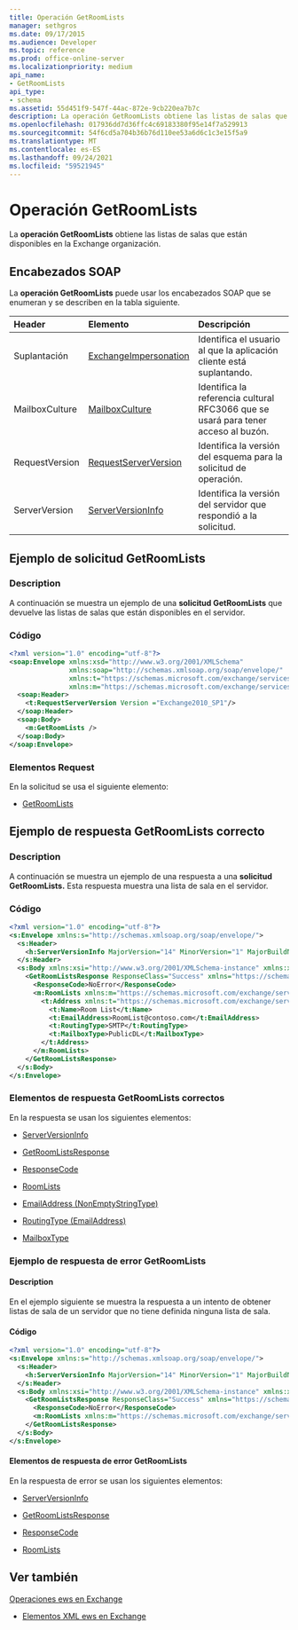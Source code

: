 ```yaml
---
title: Operación GetRoomLists
manager: sethgros
ms.date: 09/17/2015
ms.audience: Developer
ms.topic: reference
ms.prod: office-online-server
ms.localizationpriority: medium
api_name:
- GetRoomLists
api_type:
- schema
ms.assetid: 55d451f9-547f-44ac-872e-9cb220ea7b7c
description: La operación GetRoomLists obtiene las listas de salas que están disponibles en la Exchange organización.
ms.openlocfilehash: 017936dd7d36ffc4c69183380f95e14f7a529913
ms.sourcegitcommit: 54f6cd5a704b36b76d110ee53a6d6c1c3e15f5a9
ms.translationtype: MT
ms.contentlocale: es-ES
ms.lasthandoff: 09/24/2021
ms.locfileid: "59521945"
---
```

# <a name="getroomlists-operation"></a>Operación GetRoomLists

La **operación GetRoomLists** obtiene las listas de salas que están disponibles en la Exchange organización. 
  
## <a name="soap-headers"></a>Encabezados SOAP

La **operación GetRoomLists** puede usar los encabezados SOAP que se enumeran y se describen en la tabla siguiente. 
  
|**Header**|**Elemento**|**Descripción**|
|:-----|:-----|:-----|
|Suplantación  <br/> |[ExchangeImpersonation](exchangeimpersonation.md) <br/> |Identifica el usuario al que la aplicación cliente está suplantando.  <br/> |
|MailboxCulture  <br/> |[MailboxCulture](mailboxculture.md) <br/> |Identifica la referencia cultural RFC3066 que se usará para tener acceso al buzón.  <br/> |
|RequestVersion  <br/> |[RequestServerVersion](requestserverversion.md) <br/> |Identifica la versión del esquema para la solicitud de operación.  <br/> |
|ServerVersion  <br/> |[ServerVersionInfo](serverversioninfo.md) <br/> |Identifica la versión del servidor que respondió a la solicitud.  <br/> |
   
## <a name="getroomlists-request-example"></a>Ejemplo de solicitud GetRoomLists

### <a name="description"></a>Description

A continuación se muestra un ejemplo de una **solicitud GetRoomLists** que devuelve las listas de salas que están disponibles en el servidor. 
  
### <a name="code"></a>Código

```XML
<?xml version="1.0" encoding="utf-8"?>
<soap:Envelope xmlns:xsd="http://www.w3.org/2001/XMLSchema"
               xmlns:soap="http://schemas.xmlsoap.org/soap/envelope/"
               xmlns:t="https://schemas.microsoft.com/exchange/services/2006/types"
               xmlns:m="https://schemas.microsoft.com/exchange/services/2006/messages">
  <soap:Header>
    <t:RequestServerVersion Version ="Exchange2010_SP1"/>
  </soap:Header>
  <soap:Body>
    <m:GetRoomLists />
  </soap:Body>
</soap:Envelope>

```

### <a name="request-elements"></a>Elementos Request

En la solicitud se usa el siguiente elemento:
  
- [GetRoomLists](getroomlists.md)
    
## <a name="successful-getroomlists-response-example"></a>Ejemplo de respuesta GetRoomLists correcto

### <a name="description"></a>Description

A continuación se muestra un ejemplo de una respuesta a una **solicitud GetRoomLists.** Esta respuesta muestra una lista de sala en el servidor. 
  
### <a name="code"></a>Código

```XML
<?xml version="1.0" encoding="utf-8"?>
<s:Envelope xmlns:s="http://schemas.xmlsoap.org/soap/envelope/">
  <s:Header>
    <h:ServerVersionInfo MajorVersion="14" MinorVersion="1" MajorBuildNumber="164" MinorBuildNumber="0" Version="Exchange2010_SP1" xmlns:h="https://schemas.microsoft.com/exchange/services/2006/types" xmlns="https://schemas.microsoft.com/exchange/services/2006/types" xmlns:xsi="http://www.w3.org/2001/XMLSchema-instance" xmlns:xsd="http://www.w3.org/2001/XMLSchema"/>
  </s:Header>
  <s:Body xmlns:xsi="http://www.w3.org/2001/XMLSchema-instance" xmlns:xsd="http://www.w3.org/2001/XMLSchema">
    <GetRoomListsResponse ResponseClass="Success" xmlns="https://schemas.microsoft.com/exchange/services/2006/messages">
      <ResponseCode>NoError</ResponseCode>
      <m:RoomLists xmlns:m="https://schemas.microsoft.com/exchange/services/2006/messages">
        <t:Address xmlns:t="https://schemas.microsoft.com/exchange/services/2006/types">
          <t:Name>Room List</t:Name>
          <t:EmailAddress>RoomList@contoso.com</t:EmailAddress>
          <t:RoutingType>SMTP</t:RoutingType>
          <t:MailboxType>PublicDL</t:MailboxType>
        </t:Address>
      </m:RoomLists>
    </GetRoomListsResponse>
  </s:Body>
</s:Envelope>

```

### <a name="successful-getroomlists-response-elements"></a>Elementos de respuesta GetRoomLists correctos

En la respuesta se usan los siguientes elementos:
  
- [ServerVersionInfo](serverversioninfo.md)
    
- [GetRoomListsResponse](getroomlistsresponse.md)
    
- [ResponseCode](responsecode.md)
    
- [RoomLists](roomlists.md)
    
- [EmailAddress (NonEmptyStringType)](emailaddress-nonemptystringtype.md)
    
- [RoutingType (EmailAddress)](routingtype-emailaddress.md)
    
- [MailboxType](mailboxtype.md)
    
### <a name="getroomlists-error-response-example"></a>Ejemplo de respuesta de error GetRoomLists

#### <a name="description"></a>Description

En el ejemplo siguiente se muestra la respuesta a un intento de obtener listas de sala de un servidor que no tiene definida ninguna lista de sala.
  
#### <a name="code"></a>Código

```XML
<?xml version="1.0" encoding="utf-8"?>
<s:Envelope xmlns:s="http://schemas.xmlsoap.org/soap/envelope/">
  <s:Header>
    <h:ServerVersionInfo MajorVersion="14" MinorVersion="1" MajorBuildNumber="164" MinorBuildNumber="0" Version="Exchange2010_SP1" xmlns:h="https://schemas.microsoft.com/exchange/services/2006/types" xmlns="https://schemas.microsoft.com/exchange/services/2006/types" xmlns:xsi="http://www.w3.org/2001/XMLSchema-instance" xmlns:xsd="http://www.w3.org/2001/XMLSchema"/>
  </s:Header>
  <s:Body xmlns:xsi="http://www.w3.org/2001/XMLSchema-instance" xmlns:xsd="http://www.w3.org/2001/XMLSchema">
    <GetRoomListsResponse ResponseClass="Success" xmlns="https://schemas.microsoft.com/exchange/services/2006/messages">
      <ResponseCode>NoError</ResponseCode>
      <m:RoomLists xmlns:m="https://schemas.microsoft.com/exchange/services/2006/messages"/>
    </GetRoomListsResponse>
  </s:Body>
</s:Envelope>

```

#### <a name="getroomlists-error-response-elements"></a>Elementos de respuesta de error GetRoomLists

En la respuesta de error se usan los siguientes elementos:
  
- [ServerVersionInfo](serverversioninfo.md)
    
- [GetRoomListsResponse](getroomlistsresponse.md)
    
- [ResponseCode](responsecode.md)
    
- [RoomLists](roomlists.md)
    
## <a name="see-also"></a>Ver también



[Operaciones ews en Exchange](ews-operations-in-exchange.md)
  
- [Elementos XML ews en Exchange](ews-xml-elements-in-exchange.md)

